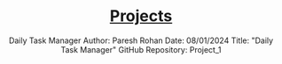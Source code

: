 <div align = "center">

<h1><a href="https://github.com/rohan2468/Project_1">Projects</a></h1>
Daily Task Manager
Author: Paresh Rohan
Date: 08/01/2024
Title: "Daily Task Manager"
GitHub Repository: Project_1
<!--
Description:
This script is a Basic Daily Task Manager that allows users to manage tasks and notes through a command-line interface when they work with text-based Linux System.

Functions Used:
>> add_task(): Adds a new task to the 'Tasks.txt' file.

>> list_tasks(): Displays a numbered list of all tasks from the 'Tasks.txt' file.

>> complete_task(): Marks a task as completed by deleting it based on the task number.

>> create_note(): Creates a new note in the 'Notes.txt' file.

>> view_notes(): Displays all notes from the 'Notes.txt' file.

Interactive Menu:
This Bash Script presents an simple interactive menu with the following options:

1.Add New Task
2.List All Tasks
3.Complete Task
4.Create New Note
5.View All Notes
6.Exit

How to use the script:
~ Run the script in a terminal.
~ Follow the displayed instructions to navigate through the menu and perform tasks.

Files Generated: 
This Bash Script Initially creates 'Tasks.txt' and 'Notes.txt' files to store tasks and notes, respectively.

Feel free to use, modify, or contribute to this Daily Task Manager! If you encounter any issues or have suggestions for improvements, 
please create an issue or pull request in the GitHub repository.

This README provides a summary of the script's functionalities, instructions for usage, and guidance on executing the script. 
You can further enhance it with specific examples, troubleshooting tips, or additional details based on your preferences or requirements.

